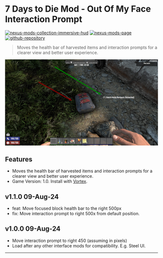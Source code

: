 [//]: # (DO NOT EDIT: This file has been autogenerated, any changes will be overwritten)
# 7 Days to Die Mod - Out Of My Face Interaction Prompt
[![nexus-mods-collection-immersive-hud](https://img.shields.io/badge/Nexus%20Mods%20Collection-Immersive%20HUD%20-orange?style=flat-square&logo=spinrilla)](https://next.nexusmods.com/7daystodie/collections/epfqzi) [![nexus-mods-page](https://img.shields.io/badge/Nexus%20Mod-Out%20Of%20My%20Face%20Interaction%20Prompt%20-orange?style=flat-square&logo=spinrilla)](https://www.nexusmods.com/7daystodie/mods/5720) [![github-repository](https://img.shields.io/badge/GitHub-Repository-green?style=flat-square&logo=github)](https://github.com/rdok/7daystodie_mod_out_of_my_face_interaction_prompt)

> Moves the health bar of harvested items and interaction prompts for a clearer view and better user experience.

[![Out Of My Face](https://raw.githubusercontent.com/rdok/7daystodie_mod_out_of_my_face_interaction_prompt/main/documentation/showcase.jpg)](https://www.nexusmods.com/7daystodie/mods/5720)

## Features
- Moves the health bar of harvested items and interaction prompts for a clearer view and better user experience.
- Game Version: 1.0. Install with [Vortex](https://www.nexusmods.com/about/vortex/).

## v1.1.0 09-Aug-24
- feat: Move focused block health bar to the right 500px
- fix: Move interaction prompt to right 500x from default position.
## v1.0.0 09-Aug-24
- Move interaction prompt to right 450 (assuming in pixels)
- Load after any other interface mods for compatibility. E.g. Steel UI.

***

[//]: # (DO NOT EDIT: This file has been autogenerated, any changes will be overwritten)
